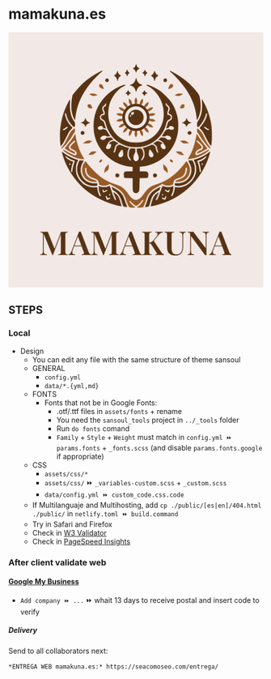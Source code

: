 # mamakuna.es

[![mamakuna.es](/assets/media/logo.png)](https://mamakuna.es/)


## STEPS


### Local

- Design
  - You can edit any file with the same structure of theme sansoul
  - GENERAL
    - `config.yml`
    - `data/*.{yml,md}`
  - FONTS
    - Fonts that not be in Google Fonts:
      - .otf/.ttf files in `assets/fonts` + rename
      - You need the `sansoul_tools` project in `../_tools` folder
      - Run `do fonts` comand
      - `Family` + `Style` + `Weight` must match in `config.yml ⏩ params.fonts` + `_fonts.scss` (and disable `params.fonts.google` if appropriate)
  - CSS
    - `assets/css/*`
    - `assets/css/` ⏩ `_variables-custom.scss` + `_custom.scss`
    - `data/config.yml ⏩ custom_code.css.code`
  - If Multilanguaje and Multihosting, add `cp ./public/[es|en]/404.html ./public/` in `netlify.toml ⏩ build.command`
  - Try in Safari and Firefox
  - Check in [W3 Validator](https://validator.w3.org/)
  - Check in [PageSpeed Insights](https://pagespeed.web.dev/)


### After client validate web


#### [Google My Business](https://business.google.com/)

- `Add company ⏩ ...` ⏩ whait 13 days to receive postal and insert code to verify


##### Delivery

Send to all collaborators next:

```
*ENTREGA WEB mamakuna.es:* https://seacomoseo.com/entrega/
```
